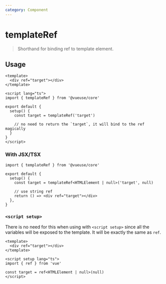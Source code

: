 ```yaml
---
category: Component
---
```


# templateRef

> Shorthand for binding ref to template element.

## Usage

```vue
<template>
  <div ref="target"></div>
</template>

<script lang="ts">
import { templateRef } from '@vueuse/core'

export default {
  setup() {
    const target = templateRef('target')

    // no need to return the `target`, it will bind to the ref magically
  }
}
</script>
```

### With JSX/TSX

```tsx
import { templateRef } from '@vueuse/core'

export default {
  setup() {
    const target = templateRef<HTMLElement | null>('target', null)

    // use string ref
    return () => <div ref="target"></div>
  },
}
```

### `<script setup>`

There is no need for this when using with `<script setup>` since all the variables will be exposed to the template. It will be exactly the same as `ref`.

```vue
<template>
  <div ref="target"></div>
</template>

<script setup lang="ts">
import { ref } from 'vue'

const target = ref<HTMLElement | null>(null)
</script>
```